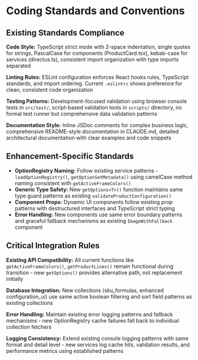 # Coding Standards and Conventions

## Existing Standards Compliance

**Code Style:** TypeScript strict mode with 2-space indentation, single quotes for strings, PascalCase for components (ProductCard.tsx), kebab-case for services (directus.ts), consistent import organization with type imports separated

**Linting Rules:** ESLint configuration enforces React hooks rules, TypeScript standards, and import ordering. Current `.eslintrc` shows preference for clean, consistent code organization

**Testing Patterns:** Development-focused validation using browser console tests in `src/test/`, script-based validation tools in `scripts/` directory, no formal test runner but comprehensive data validation patterns

**Documentation Style:** Inline JSDoc comments for complex business logic, comprehensive README-style documentation in CLAUDE.md, detailed architectural documentation with clear examples and code snippets

## Enhancement-Specific Standards

- **OptionRegistry Naming:** Follow existing service patterns - `loadOptionRegistry()`, `getOptionSetMetadata()` using camelCase method naming consistent with `getActiveFrameColors()`
- **Generic Type Safety:** New `getOptions<T>()` function maintains same type guard patterns as existing `validateProductConfiguration()` 
- **Component Props:** Dynamic UI components follow existing prop patterns with destructured interfaces and TypeScript strict typing
- **Error Handling:** New components use same error boundary patterns and graceful fallback mechanisms as existing `ImageWithFallback` component

## Critical Integration Rules

**Existing API Compatibility:** All current functions like `getActiveFrameColors()`, `getProductLines()` remain functional during transition - new `getOptions()` provides alternative path, not replacement initially

**Database Integration:** New collections (sku_formulas, enhanced configuration_ui) use same active boolean filtering and sort field patterns as existing collections

**Error Handling:** Maintain existing error logging patterns and fallback mechanisms - new OptionRegistry cache failures fall back to individual collection fetchers

**Logging Consistency:** Extend existing console logging patterns with same format and detail level - new services log cache hits, validation results, and performance metrics using established patterns
